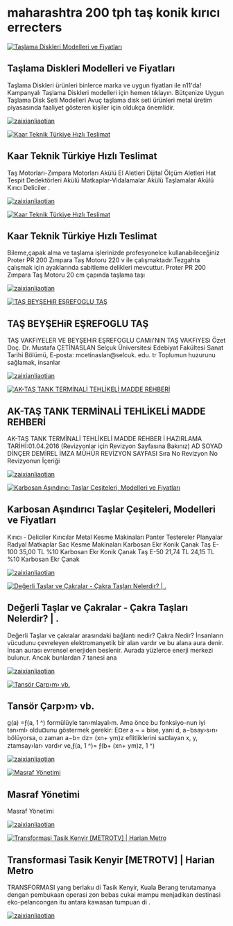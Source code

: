 # maharashtra 200 tph taş konik kırıcı errecters
<a href="https://mnn.zoosnet.net/LR/Chatpre.aspx?id=MNN94995150&p=https://topgrinding.com/" target="_blank">![Taşlama Diskleri Modelleri ve Fiyatları](https://github.com/technlg/images/blob/main/42.jpg)</a>
## Taşlama Diskleri Modelleri ve Fiyatları
Taşlama Diskleri ürünleri binlerce marka ve uygun fiyatları ile n11'da! Kampanyalı Taşlama Diskleri modelleri için hemen tıklayın. Bütçenize Uygun Taşlama Disk Seti Modelleri Avuç taşlama disk seti ürünleri metal üretim piyasasında faaliyet gösteren kişiler için oldukça önemlidir. 
<a href="https://mnn.zoosnet.net/LR/Chatpre.aspx?id=MNN94995150&p=https://topgrinding.com/" target="_blank"><img src="https://github.com/technlg/images/raw/main/chat11.jpg" alt="zaixianliaotian"/></a><a href="//whatsapp.shibangsoft.com/WhatsApp.php" ><img src="https://github.com/technlg/images/raw/main/chat11.png" alt=""></a>
<a href="https://mnn.zoosnet.net/LR/Chatpre.aspx?id=MNN94995150&p=https://topgrinding.com/" target="_blank">![Kaar Teknik Türkiye Hızlı Teslimat](https://github.com/technlg/images/blob/main/62.jpg)</a>
## Kaar Teknik Türkiye Hızlı Teslimat
Taş Motorları-Zımpara Motorları Akülü El Aletleri Dijital Ölçüm Aletleri Hat Tespit Dedektörleri Akülü Matkaplar-Vidalamalar Akülü Taşlamalar Akülü Kırıcı Deliciler .
<a href="https://mnn.zoosnet.net/LR/Chatpre.aspx?id=MNN94995150&p=https://topgrinding.com/" target="_blank"><img src="https://github.com/technlg/images/raw/main/chat11.jpg" alt="zaixianliaotian"/></a><a href="//whatsapp.shibangsoft.com/WhatsApp.php" ><img src="https://github.com/technlg/images/raw/main/chat11.png" alt=""></a>
<a href="https://mnn.zoosnet.net/LR/Chatpre.aspx?id=MNN94995150&p=https://topgrinding.com/" target="_blank">![Kaar Teknik Türkiye Hızlı Teslimat](https://github.com/technlg/images/blob/main/66.jpg)</a>
## Kaar Teknik Türkiye Hızlı Teslimat
Bileme,çapak alma ve taşlama işlerinizde profesyonelce kullanabileceğiniz Proter PR 200 Zımpara Taş Motoru 220 v ile çalışmaktadır.Tezgahta çalışmak için ayaklarında sabitleme delikleri mevcuttur. Proter PR 200 Zımpara Taş Motoru 20 cm çapında taşlama taşı 
<a href="https://mnn.zoosnet.net/LR/Chatpre.aspx?id=MNN94995150&p=https://topgrinding.com/" target="_blank"><img src="https://github.com/technlg/images/raw/main/chat11.jpg" alt="zaixianliaotian"/></a><a href="//whatsapp.shibangsoft.com/WhatsApp.php" ><img src="https://github.com/technlg/images/raw/main/chat11.png" alt=""></a>
<a href="https://mnn.zoosnet.net/LR/Chatpre.aspx?id=MNN94995150&p=https://topgrinding.com/" target="_blank">![TAŞ BEYŞEHiR EŞREFOGLU TAŞ](https://github.com/technlg/images/blob/main/63.jpg)</a>
## TAŞ BEYŞEHiR EŞREFOGLU TAŞ
TAŞ VAKFiYELER VE BEYŞEHiR EŞREFOGLU CAMii'NiN TAŞ VAKFiYESi Özet Doç. Dr. Mustafa ÇETİNASLAN Selçuk Üniversitesi Edebiyat Fakültesi Sanat Tarihi Bölümü, E-posta: mcetinaslan@selcuk. edu. tr Toplumun huzurunu sağlamak, insanlar
<a href="https://mnn.zoosnet.net/LR/Chatpre.aspx?id=MNN94995150&p=https://topgrinding.com/" target="_blank"><img src="https://github.com/technlg/images/raw/main/chat11.jpg" alt="zaixianliaotian"/></a><a href="//whatsapp.shibangsoft.com/WhatsApp.php" ><img src="https://github.com/technlg/images/raw/main/chat11.png" alt=""></a>
<a href="https://mnn.zoosnet.net/LR/Chatpre.aspx?id=MNN94995150&p=https://topgrinding.com/" target="_blank">![AK-TAŞ TANK TERMİNALİ TEHLİKELİ MADDE REHBERİ](https://github.com/technlg/images/blob/main/19.jpg)</a>
## AK-TAŞ TANK TERMİNALİ TEHLİKELİ MADDE REHBERİ
AK-TAŞ TANK TERMİNALİ TEHLİKELİ MADDE REHBER İ HAZIRLAMA TARİHİ:01.04.2016 (Revizyonlar için Revizyon Sayfasına Bakınız) AD SOYAD DİNÇER DEMİREL İMZA MÜHÜR REVİZYON SAYFASI Sıra No Revizyon No Revizyonun İçeriği 
<a href="https://mnn.zoosnet.net/LR/Chatpre.aspx?id=MNN94995150&p=https://topgrinding.com/" target="_blank"><img src="https://github.com/technlg/images/raw/main/chat11.jpg" alt="zaixianliaotian"/></a><a href="//whatsapp.shibangsoft.com/WhatsApp.php" ><img src="https://github.com/technlg/images/raw/main/chat11.png" alt=""></a>
<a href="https://mnn.zoosnet.net/LR/Chatpre.aspx?id=MNN94995150&p=https://topgrinding.com/" target="_blank">![Karbosan Aşındırıcı Taşlar Çeşiteleri, Modelleri ve Fiyatları](https://github.com/technlg/images/blob/main/63.jpg)</a>
## Karbosan Aşındırıcı Taşlar Çeşiteleri, Modelleri ve Fiyatları
Kırıcı - Deliciler Kırıcılar Metal Kesme Makinaları Panter Testereler Planyalar Radyal Matkaplar Sac Kesme Makinaları  Karbosan Ekr Konik Çanak Taş E-100 35,00 TL %10 Karbosan Ekr Konik Çanak Taş E-50 21,74 TL 24,15 TL %10 Karbosan Ekr Çanak 
<a href="https://mnn.zoosnet.net/LR/Chatpre.aspx?id=MNN94995150&p=https://topgrinding.com/" target="_blank"><img src="https://github.com/technlg/images/raw/main/chat11.jpg" alt="zaixianliaotian"/></a><a href="//whatsapp.shibangsoft.com/WhatsApp.php" ><img src="https://github.com/technlg/images/raw/main/chat11.png" alt=""></a>
<a href="https://mnn.zoosnet.net/LR/Chatpre.aspx?id=MNN94995150&p=https://topgrinding.com/" target="_blank">![Değerli Taşlar ve Çakralar - Çakra Taşları Nelerdir? | .](https://github.com/technlg/images/blob/main/60.jpg)</a>
## Değerli Taşlar ve Çakralar - Çakra Taşları Nelerdir? | .
Değerli Taşlar ve çakralar arasındaki bağlantı nedir? Çakra Nedir? İnsanların vücudunu çevreleyen elektromanyetik bir alan vardır ve bu alana aura denir. İnsan aurası evrensel enerjiden beslenir. Aurada yüzlerce enerji merkezi bulunur. Ancak bunlardan 7 tanesi ana 
<a href="https://mnn.zoosnet.net/LR/Chatpre.aspx?id=MNN94995150&p=https://topgrinding.com/" target="_blank"><img src="https://github.com/technlg/images/raw/main/chat11.jpg" alt="zaixianliaotian"/></a><a href="//whatsapp.shibangsoft.com/WhatsApp.php" ><img src="https://github.com/technlg/images/raw/main/chat11.png" alt=""></a>
<a href="https://mnn.zoosnet.net/LR/Chatpre.aspx?id=MNN94995150&p=https://topgrinding.com/" target="_blank">![Tansör Çarp›m› vb.](https://github.com/technlg/images/blob/main/33.jpg)</a>
## Tansör Çarp›m› vb.
g(a) =ƒ(a, 1 ^) formülüyle tan›mlayal›m. Ama önce bu fonksiyo-nun iyi tan›ml› oldu¤unu göstermek gerekir: E¤er a ~ = bise, yani d, a−bsay›s›n› bölüyorsa, o zaman a−b= dz= (xn+ ym)z eﬂitliklerini sa¤layan x, y, ztamsay›lar› vard›r ve,ƒ(a, 1 ^)= ƒ(b+ (xn+ ym)z, 1 ^) 
<a href="https://mnn.zoosnet.net/LR/Chatpre.aspx?id=MNN94995150&p=https://topgrinding.com/" target="_blank"><img src="https://github.com/technlg/images/raw/main/chat11.jpg" alt="zaixianliaotian"/></a><a href="//whatsapp.shibangsoft.com/WhatsApp.php" ><img src="https://github.com/technlg/images/raw/main/chat11.png" alt=""></a>
<a href="https://mnn.zoosnet.net/LR/Chatpre.aspx?id=MNN94995150&p=https://topgrinding.com/" target="_blank">![Masraf Yönetimi](https://github.com/technlg/images/blob/main/63.jpg)</a>
## Masraf Yönetimi
Masraf Yönetimi
<a href="https://mnn.zoosnet.net/LR/Chatpre.aspx?id=MNN94995150&p=https://topgrinding.com/" target="_blank"><img src="https://github.com/technlg/images/raw/main/chat11.jpg" alt="zaixianliaotian"/></a><a href="//whatsapp.shibangsoft.com/WhatsApp.php" ><img src="https://github.com/technlg/images/raw/main/chat11.png" alt=""></a>
<a href="https://mnn.zoosnet.net/LR/Chatpre.aspx?id=MNN94995150&p=https://topgrinding.com/" target="_blank">![Transformasi Tasik Kenyir [METROTV] | Harian Metro](https://github.com/technlg/images/blob/main/29.jpg)</a>
## Transformasi Tasik Kenyir [METROTV] | Harian Metro
TRANSFORMASI yang berlaku di Tasik Kenyir, Kuala Berang terutamanya dengan pembukaan operasi zon bebas cukai mampu menjadikan destinasi eko-pelancongan itu antara kawasan tumpuan di .
<a href="https://mnn.zoosnet.net/LR/Chatpre.aspx?id=MNN94995150&p=https://topgrinding.com/" target="_blank"><img src="https://github.com/technlg/images/raw/main/chat11.jpg" alt="zaixianliaotian"/></a><a href="//whatsapp.shibangsoft.com/WhatsApp.php" ><img src="https://github.com/technlg/images/raw/main/chat11.png" alt=""></a>
